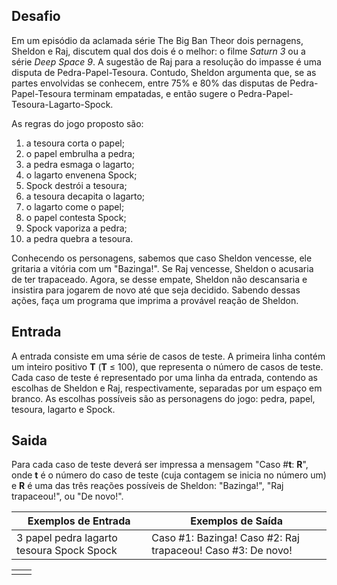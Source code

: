 ## Desafio

Em um episódio da aclamada série The Big Ban Theor dois pernagens, Sheldon e Raj, discutem qual dos dois é o melhor: o filme *Saturn 3* ou a série *Deep Space 9*. A sugestão de Raj para a resolução do impasse é uma disputa de  Pedra-Papel-Tesoura. Contudo, Sheldon argumenta que, se as partes  envolvidas se conhecem, entre 75% e 80% das disputas de  Pedra-Papel-Tesoura terminam empatadas, e então sugere o  Pedra-Papel-Tesoura-Lagarto-Spock.

As regras do jogo proposto são:

1. a tesoura corta o papel;
2. o papel embrulha a pedra;
3. a pedra esmaga o lagarto;
4. o lagarto envenena Spock;
5. Spock destrói a tesoura;
6. a tesoura decapita o lagarto;
7. o lagarto come o papel;
8. o papel contesta Spock;
9. Spock vaporiza a pedra;
10. a pedra quebra a tesoura.

Conhecendo os personagens, sabemos que caso Sheldon vencesse, ele  gritaria a vitória com um "Bazinga!". Se Raj vencesse, Sheldon o  acusaria de ter trapaceado. Agora, se desse empate, Sheldon não  descansaria e insistira para jogarem de novo até que seja decidido.  Sabendo dessas ações, faça um programa que imprima a provável reação de  Sheldon.

## Entrada

A entrada consiste em uma série de casos de teste. A primeira linha contém um inteiro positivo **T** (**T** ≤ 100), que representa o número de casos de teste. Cada caso de teste é representado por uma linha da entrada, contendo as escolhas de Sheldon e Raj, respectivamente, separadas por um espaço em branco. As escolhas  possíveis são as personagens do jogo: pedra, papel, tesoura, lagarto e  Spock.

## Saida

Para cada caso de teste deverá ser impressa a mensagem "Caso #**t**: **R**", onde **t** é o número do caso de teste (cuja contagem se inicia no número um) e **R** é uma das três reações possíveis de Sheldon: "Bazinga!", "Raj trapaceou!", ou "De novo!".

 

| Exemplos de Entrada                                          | Exemplos de Saída                                            |
| ------------------------------------------------------------ | ------------------------------------------------------------ |
| 3 			papel pedra 			lagarto tesoura 			Spock Spock | Caso #1: Bazinga! 			Caso #2: Raj trapaceou! 			Caso #3: De novo! |

|      |      |
| ---- | ---- |
|      |      |